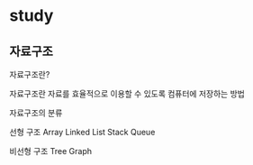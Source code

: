 # study

## 자료구조

자료구조란?

자료구조란 자료를 효율적으로 이용할 수 있도록 컴퓨터에 저장하는 방법

자료구조의 분류

선형 구조 Array Linked List Stack Queue

비선형 구조 Tree Graph


